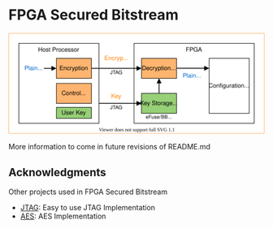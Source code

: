 # FPGA Secured Bitstream

<p align="center">
  <img src="./docs/figures/OpenFPGA_Secure_Bitstream.svg">
</p>
  
More information to come in future revisions of README.md

## Acknowledgments

Other projects used in FPGA Secured Bitstream
- [JTAG](https://github.com/freecores/jtag): Easy to use JTAG Implementation
- [AES](https://github.com/hplp/AES_implementations): AES Implementation
